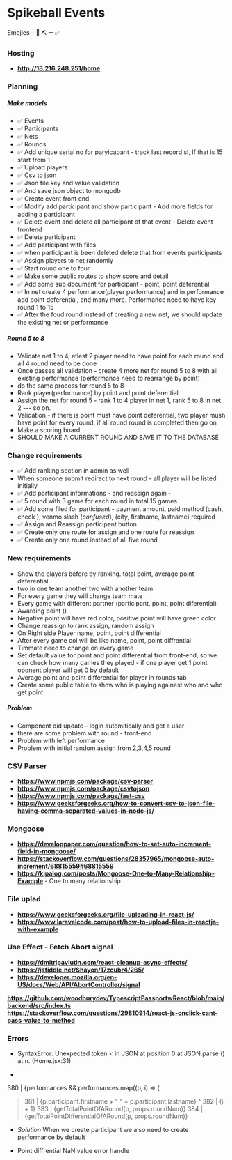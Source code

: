 # Spikeball Events

Emojies - 📜 ⛏️ ➖ ✅

### Hosting
 - __http://18.216.248.251/home__


### Planning

##### Make models
 - ✅ Events
 - ✅ Participants
 - ✅ Nets
 - ✅ Rounds
 - ✅ Add unique serial no for paryicapant - track last record sl, If that is 15 start from 1
 - ✅ Upload players
 - ✅ Csv to json
 - ✅ Json file key and value validation
 - ✅ And save json object to mongodb
 - ✅ Create event front end
 - ✅ Modify add participant and show participant - Add more fields for adding a participant
 - ✅ Delete event and delete all participant of that event - Delete event frontend
 - ✅ Delete participant 
 - ✅ Add participant with files
 - ✅ when participant is been deleted delete that from events participants
 - ✅ Assign players to net randomly
 - ✅ Start round one to four 
 - ✅ Make some public routes to show score and detail
 - ✅ Add some sub document for participant - point, point deferential
 - ✅ In net create 4 performance(player performance) and in performance add point deferential, and many more. Performance need to have key round 1 to 15
 - ✅ After the foud round instead of creating a new net, we should update the existing net or performance

##### Round 5 to 8
 - Validate net 1 to 4, atlest 2 player need to have point for each round and all 4 round need to be done
 - Once passes all validation - create 4 more net for round 5 to 8 with all existing performance (performance need to rearrange by point)
 - do the same process for round 5 to 8
 - Rank player(performance) by point and point deferential
 - Assign the net for round 5 - rank 1 to 4 player in net 1, rank 5 to 8 in net 2 --- so on.
 - Validation - if there is point must have point deferential, two player mush have point for every round, if all round round is completed then go on
 - Make a scoring board
 - SHOULD MAKE A CURRENT ROUND AND SAVE IT TO THE DATABASE 


### Change requirements
 - ✅ Add ranking section in admin as well
 - When someone submit redirect to next round - all player will be listed initially 
 - ✅ Add participant informations - and reassign again - 
 - ✅ 5 round with 3 game for each round in total 15 games
 - ✅ Add some filed for participant - payment amount, paid method (cash, check ), venmo slash (*confused*), (city, firstname, lastname) required
 - ✅ Assign and Reassign participant button
 - ✅  Create only one route for assign and one route for reassign
 - ✅ Create only one round instead of all five round


### New requirements
 - Show the players before by ranking. total point, average point deferential
 - two in one team another two with another team
 - For every game they will change team mate
 - Every game with different partner (participant, point, point diferential)
 - Awarding point ()
 - Negative point will have red color, positive point will have green color
 - Change reassign to rank assign, random assign
 - On Right side Player name, point, point differential
 - After every game col will be like name, point, point diffrential
 - Timmate need to change on every game
 - Set default value for point and point differential from front-end,  so we can check how many games they played - if one player get 1 point oponent player will get 0 by default
 - Average point and point differential for player in rounds tab
 - Create some public table to show who is playing againest who and who get point



 ##### Problem
  - Component did update - login automitically and get a user
  - there are some problem with round - front-end
  - Problem with left performance
  - Problem with initial random assign from 2,3,4,5 round


### CSV Parser
 - __https://www.npmjs.com/package/csv-parser__
 - __https://www.npmjs.com/package/csvtojson__
 - __https://www.npmjs.com/package/fast-csv__
 - __https://www.geeksforgeeks.org/how-to-convert-csv-to-json-file-having-comma-separated-values-in-node-js/__


### Mongoose
 - __https://developpaper.com/question/how-to-set-auto-increment-field-in-mongoose/__
 - __https://stackoverflow.com/questions/28357965/mongoose-auto-increment/68815559#68815559__
 - __https://kipalog.com/posts/Mongoose-One-to-Many-Relationship-Example__ - One to many relationship


### File uplad
 - __https://www.geeksforgeeks.org/file-uploading-in-react-js/__
 - __https://www.laravelcode.com/post/how-to-upload-files-in-reactjs-with-example__

### Use Effect - Fetch Abort signal
 - __https://dmitripavlutin.com/react-cleanup-async-effects/__
 - __https://jsfiddle.net/Shayon/17zcubr4/265/__
 - __https://developer.mozilla.org/en-US/docs/Web/API/AbortController/signal__



__https://github.com/woodburydev/TypescriptPassportwReact/blob/main/backend/src/index.ts__
__https://stackoverflow.com/questions/29810914/react-js-onclick-cant-pass-value-to-method__







### Errors
 - SyntaxError: Unexpected token < in JSON at position 0
    at JSON.parse (<anonymous>)
    at n.<anonymous> (Home.jsx:31)





 -  <tbody>
  380 |     {performances && performances.map((p, i) => (<tr key={i} >
> 381 |         <td>{p.participant.firstname + " " + p.participant.lastname}</td>
^  382 |         <td>{i + 1}</td>
  383 |         <td>{getTotalPointOfARound(p, props.roundNum)}</td>
  384 |         <td>{getTotalPointDifferentialOfARound(p, props.roundNum)}</td>
 - *Solution* When we create participant we also need to create performance by default

 - Point diffrential NaN value error handle
